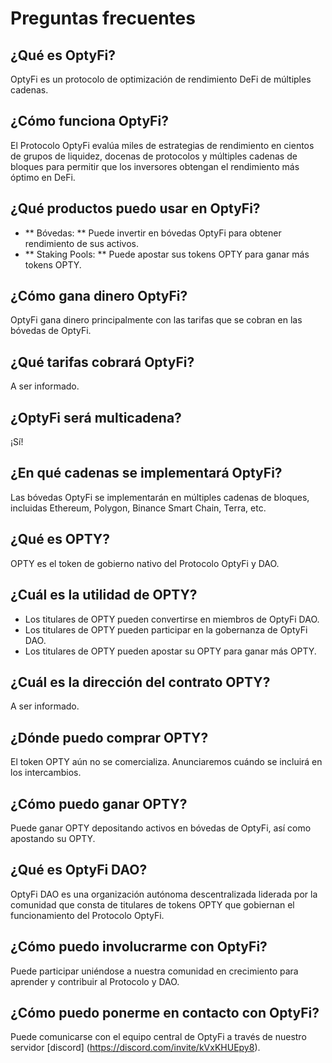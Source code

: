 # Preguntas frecuentes

## ¿Qué es OptyFi?

OptyFi es un protocolo de optimización de rendimiento DeFi de múltiples cadenas.

## ¿Cómo funciona OptyFi?

El Protocolo OptyFi evalúa miles de estrategias de rendimiento en cientos de grupos de liquidez, docenas de protocolos y múltiples cadenas de bloques para permitir que los inversores obtengan el rendimiento más óptimo en DeFi.

## ¿Qué productos puedo usar en OptyFi?

* ** Bóvedas: ** Puede invertir en bóvedas OptyFi para obtener rendimiento de sus activos.
* ** Staking Pools: ** Puede apostar sus tokens OPTY para ganar más tokens OPTY.

## ¿Cómo gana dinero OptyFi?

OptyFi gana dinero principalmente con las tarifas que se cobran en las bóvedas de OptyFi.

## ¿Qué tarifas cobrará OptyFi?

A ser informado.

## ¿OptyFi será multicadena?

¡Sí!

## ¿En qué cadenas se implementará OptyFi?

Las bóvedas OptyFi se implementarán en múltiples cadenas de bloques, incluidas Ethereum, Polygon, Binance Smart Chain, Terra, etc.

## ¿Qué es OPTY?

OPTY es el token de gobierno nativo del Protocolo OptyFi y DAO.

## ¿Cuál es la utilidad de OPTY?

* Los titulares de OPTY pueden convertirse en miembros de OptyFi DAO.
* Los titulares de OPTY pueden participar en la gobernanza de OptyFi DAO.
* Los titulares de OPTY pueden apostar su OPTY para ganar más OPTY.

## ¿Cuál es la dirección del contrato OPTY?

A ser informado.

## ¿Dónde puedo comprar OPTY?

El token OPTY aún no se comercializa. Anunciaremos cuándo se incluirá en los intercambios.

## ¿Cómo puedo ganar OPTY?

Puede ganar OPTY depositando activos en bóvedas de OptyFi, así como apostando su OPTY.

## ¿Qué es OptyFi DAO?

OptyFi DAO es una organización autónoma descentralizada liderada por la comunidad que consta de titulares de tokens OPTY que gobiernan el funcionamiento del Protocolo OptyFi.

## ¿Cómo puedo involucrarme con OptyFi?

Puede participar uniéndose a nuestra comunidad en crecimiento para aprender y contribuir al Protocolo y DAO.

## ¿Cómo puedo ponerme en contacto con OptyFi?

 Puede comunicarse con el equipo central de OptyFi a través de nuestro servidor [discord] (https://discord.com/invite/kVxKHUEpy8).